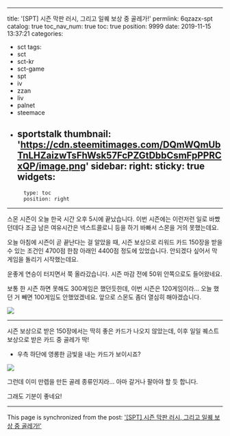 
---
title: '[SPT] 시즌 막판 러시, 그리고 일퀘 보상 중 골레가!'
permlink: 6qzazx-spt
catalog: true
toc_nav_num: true
toc: true
position: 9999
date: 2019-11-15 13:37:21
categories:
- sct
tags:
- sct
- sct-kr
- sct-game
- spt
- iv
- zzan
- liv
- palnet
- steemace
- sportstalk
thumbnail: 'https://cdn.steemitimages.com/DQmWQmUbTnLHZaizwTsFhWsk57FcPZGtDbbCsmFpPPRCxQP/image.png'
sidebar:
    right:
        sticky: true
widgets:
    -
        type: toc
        position: right
---


스몬 시즌이 오늘 한국 시간 오후 5시에 끝났습니다. 이번 시즌에는 이런저런 일로 바빴던데다 조금 남은 여유시간은 넥스트콜로니 등을 하기 바빠서 스몬을 거의 못했는데요.

오늘 아침에 시즌이 곧 끝난다는 걸 알았을 때, 시즌 보상으로 리워드 카드 150장을 받을 수 있는 조건인 4700점 한참 아래인 4400점 정도에 있었습니다. 안되겠다 싶어서 막 게임을 돌리기 시작했는데요.

운좋게 연승이 터지면서 쭉 올라갔습니다. 시즌 마감 전에 50위 안쪽으로도 들어왔네요.

보통 한 시즌 하면 못해도 300게임은 했던듯한데, 이번 시즌은 120게임이라... 오늘 했던 거 빼면 100게임도 안했었겠네요. 앞으로 스몬도 좀더 열심히 해야겠습니다.

![](https://cdn.steemitimages.com/DQmWQmUbTnLHZaizwTsFhWsk57FcPZGtDbbCsmFpPPRCxQP/image.png)
<br>

---

시즌 보상으로 받은 150장에서는 딱히 좋은 카드가 나오지 않았는데, 이후 일일 퀘스트 보상으로 받은 카드 중 골레가 딱!

* 우측 하단에 영롱한 금빛을 내는 카드가 보이시죠?

![](https://cdn.steemitimages.com/DQmU1Ey38LWCwYuWN558iaGj5EyPuVDDVWfuG1H88wCkQiK/image.png)
<br>

그런데 이미 만렙을 만든 골레 종류인지라...  아마 갈거나 팔아야 할 듯 합니다.

그래도 기분이 좋네요!

- - -

This page is synchronized from the post: ['[SPT] 시즌 막판 러시, 그리고 일퀘 보상 중 골레가!'](https://steemit.com/@glory7/6qzazx-spt)
